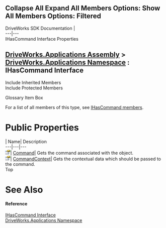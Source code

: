 Collapse All Expand All Members Options: Show All  Members Options: Filtered   
---  
DriveWorks SDK Documentation  |   
---|---  
IHasCommand Interface Properties   
  
[DriveWorks.Applications Assembly](topic13.md) > [DriveWorks.Applications Namespace](topic16.md) : IHasCommand Interface  
---  
  
Include Inherited Members    
Include Protected Members    


Glossary Item Box

For a list of all members of this type, see [IHasCommand members](topic276.md).

# Public Properties

| Name| Description  
---|---|---  
![ Property](dotnetimages/Property.gif)| [Command](topic280.md)| Gets the command associated with the object.   
![ Property](dotnetimages/Property.gif)| [CommandContext](topic281.md)| Gets the contextual data which should be passed to the command.   
Top

# See Also

#### Reference

[IHasCommand Interface](topic275.md)   
[DriveWorks.Applications Namespace](topic16.md)


